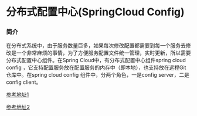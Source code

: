 # 分布式配置中心(SpringCloud Config)

### 简介

在分布式系统中，由于服务数量巨多，如果每次修改配置都需要到每一个服务去修改是一个非常麻烦的事情，为了方便服务配置文件统一管理，实时更新，所以需要分布式配置中心组件。在Spring Cloud中，有分布式配置中心组件spring cloud config ，它支持配置服务放在配置服务的内存中（即本地），也支持放在远程Git仓库中。在spring cloud config 组件中，分两个角色，一是config server，二是config client。



[参考地址1](https://blog.csdn.net/forezp/article/details/81041012)

[参考地址2](https://blog.csdn.net/sunbufu/article/details/79291746)